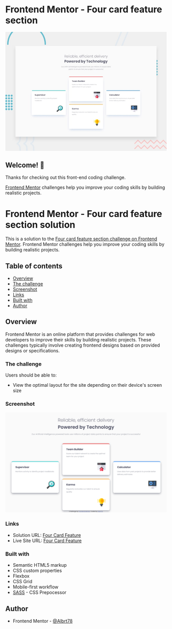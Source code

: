 # Frontend Mentor - Four card feature section

![Design preview for the Four card feature section coding challenge](./design/desktop-preview.jpg)

## Welcome! 👋

Thanks for checking out this front-end coding challenge.

[Frontend Mentor](https://www.frontendmentor.io) challenges help you improve your coding skills by building realistic projects.

# Frontend Mentor - Four card feature section solution

This is a solution to the [Four card feature section challenge on Frontend Mentor](https://www.frontendmentor.io/challenges/four-card-feature-section-weK1eFYK). Frontend Mentor challenges help you improve your coding skills by building realistic projects.

## Table of contents

-   [Overview](#overview)
-   [The challenge](#the-challenge)
-   [Screenshot](#screenshot)
-   [Links](#links)
-   [Built with](#built-with)
-   [Author](#author)

## Overview

Frontend Mentor is an online platform that provides challenges for web developers to improve their skills by building realistic projects. These challenges typically involve creating frontend designs based on provided designs or specifications.

### The challenge

Users should be able to:

-   View the optimal layout for the site depending on their device's screen size

### Screenshot

![Four Card Feature](./Four_card_feature_section_screenshot.png)

### Links

-   Solution URL: [Four Card Feature](https://github.com/Albrt78/fourcardfeature.github.io)
-   Live Site URL: [Four Card Feature](https://albrt78.github.io/fourcardfeature.github.io/)

### Built with

-   Semantic HTML5 markup
-   CSS custom properties
-   Flexbox
-   CSS Grid
-   Mobile-first workflow
-   [SASS](https://www.google.com/url?sa=t&source=web&rct=j&opi=89978449&url=https://sass-lang.com/&ved=2ahUKEwimuOHJ7OmEAxWIxzgGHc7BD64QFnoECAcQAQ&usg=AOvVaw0p_IRgLEbIPRGWtlW7Wph8) - CSS Prepocessor

## Author

-   Frontend Mentor - [@Albrt78](https://www.frontendmentor.io/profile/Albrt78)
